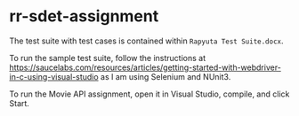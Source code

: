 # rr-sdet-assignment
The test suite with test cases is contained within `Rapyuta Test Suite.docx`.

To run the sample test suite, follow the instructions at https://saucelabs.com/resources/articles/getting-started-with-webdriver-in-c-using-visual-studio as I am using Selenium and NUnit3.

To run the Movie API assignment, open it in Visual Studio, compile, and click Start.
